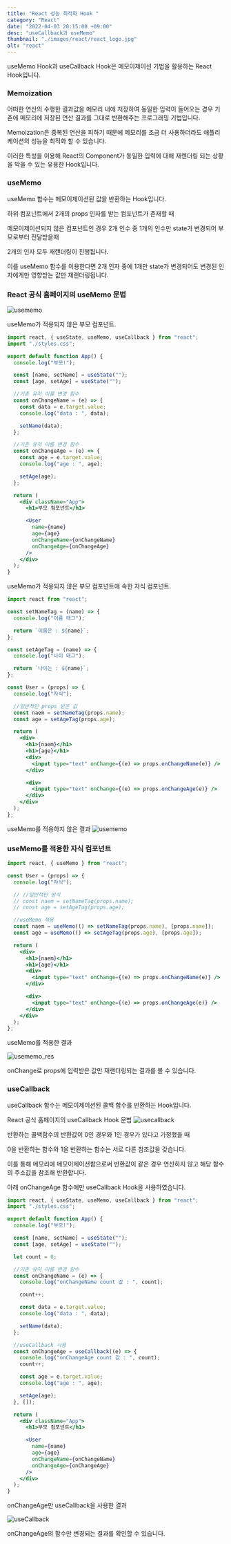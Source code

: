 ```yaml
---
title: "React 성능 최적화 Hook "
category: "React"
date: "2022-04-03 20:15:00 +09:00"
desc: "useCallback과 useMemo"
thumbnail: "./images/react/react_logo.jpg"
alt: "react"
---
```


useMemo Hook과 useCallback Hook은 메모이제이션 기법을 활용하는 React Hook입니다.

### Memoization
어떠한 연산의 수행한 결과값을 메모리 내에 저장하여 동일한 입력이 들어오는 경우 기존에 메모리에 저장된 연산 결과를 그대로 반환해주는 프로그래밍 기법입니다.

Memoization은 중복된 연산을 피하기 때문에 메모리를 조금 더 사용하더라도 애플리케이션의 성능을 최적화 할 수 있습니다.

이러한 특성을 이용해 React의 Component가 동일한 입력에 대해 재렌더링 되는 상황을 막을 수 있는 유용한 Hook입니다.

### useMemo
useMemo 함수는 메모이제이션된 값을 반환하는 Hook입니다.

하위 컴포넌트에서 2개의 props 인자를 받는 컴포넌트가 존재할 때

메모이제이션되지 않은 컴포넌트인 경우 2개 인수 중 1개의 인수만 state가 변경되어 부모로부터 전달받을때

2개의 인자 모두 재랜더링이 진행됩니다.

이를 useMemo 함수를 이용한다면 2개 인자 중에 1개만 state가 변경되어도 변경된 인자에게만 영향받는 값만 재랜더링됩니다.

### React 공식 홈페이지의 useMemo 문법

![usememo](https://user-images.githubusercontent.com/85836879/172298188-4ce75e8b-f7ef-4247-b620-e86cf6cb269c.png)

useMemo가 적용되지 않은 부모 컴포넌트.

```jsx
import react, { useState, useMemo, useCallback } from "react";
import "./styles.css";

export default function App() {
  console.log("부모!");

  const [name, setName] = useState("");
  const [age, setAge] = useState("");

  //기존 유저 이름 변경 함수
  const onChangeName = (e) => {
    const data = e.target.value;
    console.log("data : ", data);

    setName(data);
  };

  //기존 유저 이름 변경 함수
  const onChangeAge = (e) => {
    const age = e.target.value;
    console.log("age : ", age);

    setAge(age);
  };

  return (
    <div className="App">
      <h1>부모 컴포넌트</h1>

      <User
        name={name}
        age={age}
        onChangeName={onChangeName}
        onChangeAge={onChangeAge}
      />
    </div>
  );
}
```

useMemo가 적용되지 않은 부모 컴포넌트에 속한 자식 컴포넌트.

```jsx
import react from "react";

const setNameTag = (name) => {
  console.log("이름 태그");

  return `이름은 : ${name}`;
};

const setAgeTag = (name) => {
  console.log("나이 태그");

  return `나이는 : ${name}`;
};

const User = (props) => {
  console.log("자식");

  //일반적인 props 받은 값
  const naem = setNameTag(props.name);
  const age = setAgeTag(props.age);

  return (
    <div>
      <h1>{naem}</h1>
      <h1>{age}</h1>
      <div>
        <input type="text" onChange={(e) => props.onChangeName(e)} />
      </div>

      <div>
        <input type="text" onChange={(e) => props.onChangeAge(e)} />
      </div>
    </div>
  );
};
```

useMemo를 적용하지 않은 결과
![usememo](https://user-images.githubusercontent.com/85836879/172306068-e8692877-2505-4b02-b53c-68d17236b720.gif)

### useMemo를 적용한 자식 컴포넌트

```jsx
import react, { useMemo } from "react";

const User = (props) => {
  console.log("자식");

  // //일반적인 방식
  // const naem = setNameTag(props.name);
  // const age = setAgeTag(props.age);

  //useMemo 적용
  const naem = useMemo(() => setNameTag(props.name), [props.name]);
  const age = useMemo(() => setAgeTag(props.age), [props.age]);

  return (
    <div>
      <h1>{naem}</h1>
      <h1>{age}</h1>
      <div>
        <input type="text" onChange={(e) => props.onChangeName(e)} />
      </div>

      <div>
        <input type="text" onChange={(e) => props.onChangeAge(e)} />
      </div>
    </div>
  );
};
```

useMemo를 적용한 결과

![usememo_res](https://user-images.githubusercontent.com/85836879/172306276-3fd1b2cd-d6f4-41c9-992d-5b001480207d.gif)

onChange로 props에 입력받은 값만 재랜더링되는 결과를 볼 수 있습니다.

### useCallback
useCallback 함수는 메모이제이션된 콜백 함수를 반환하는 Hook입니다.

React 공식 홈페이지의 useCallback Hook 문법
![usecallback](https://user-images.githubusercontent.com/85836879/172306353-b440be9a-a1d8-42f8-8935-e01eb5a7cfa1.png)

반환하는 콜백함수의 반환값이 0인 경우와 1인 경우가 있다고 가정했을 때

0을 반환하는 함수와 1을 반환하는 함수는 서로 다른 참조값을 갖습니다.

이를 통해 메모리에 메모이제이션함으로써 반환값이 같은 경우 연산하지 않고 해당 함수의 주소값을 참조해 반환합니다.

아래 onChangeAge 함수에만 useCallback Hook을 사용하였습니다.

```jsx
import react, { useState, useMemo, useCallback } from "react";
import "./styles.css";

export default function App() {
  console.log("부모!");

  const [name, setName] = useState("");
  const [age, setAge] = useState("");

  let count = 0;

  //기존 유저 이름 변경 함수
  const onChangeName = (e) => {
    console.log("onChangeName count 값 : ", count);

    count++;

    const data = e.target.value;
    console.log("data : ", data);

    setName(data);
  };

  //useCallback 사용
  const onChangeAge = useCallback((e) => {
    console.log("onChangeAge count 값 : ", count);
    count++;

    const age = e.target.value;
    console.log("age : ", age);

    setAge(age);
  }, []);

  return (
    <div className="App">
      <h1>부모 컴포넌트</h1>

      <User
        name={name}
        age={age}
        onChangeName={onChangeName}
        onChangeAge={onChangeAge}
      />
    </div>
  );
}
```

onChangeAge만 useCallback을 사용한 결과

![useCallback](https://user-images.githubusercontent.com/85836879/172306406-a935c276-4cac-4548-9480-59c132ec8ce7.gif)

onChangeAge의 함수만 변경되는 결과를 확인할 수 있습니다.
